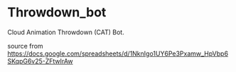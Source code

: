 # Throwdown_bot
Cloud Animation Throwdown (CAT) Bot. 

source from https://docs.google.com/spreadsheets/d/1NknIgo1UY6Pe3Pxamw_HpVbp6SKqpG6v25-ZFtwIrAw
